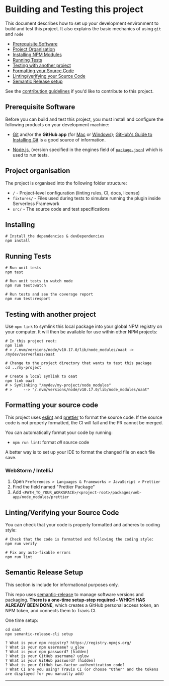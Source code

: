 # Building and Testing this project

This document describes how to set up your development environment to build and test this project.
It also explains the basic mechanics of using `git` and `node`

- [Prerequisite Software](#prerequisite-software)
- [Project Organisation](#project-organisation)
- [Installing NPM Modules](#installing)
- [Running Tests](#running-tests)
- [Testing with another project](#testing-with-another-project)
- [Formatting your Source Code](#formatting-your-source-code)
- [Linting/verifying your Source Code](#lintingverifying-your-source-code)
- [Semantic Release setup](#semantic-release-setup)

See the [contribution guidelines][contributing] if you'd like to contribute to this project.

## Prerequisite Software

Before you can build and test this project, you must install and configure the
following products on your development machine:

- [Git](http://git-scm.com) and/or the **GitHub app** (for [Mac](http://mac.github.com) or
  [Windows](http://windows.github.com)); [GitHub's Guide to Installing
  Git](https://help.github.com/articles/set-up-git) is a good source of information.

- [Node.js](http://nodejs.org), (version specified in the engines field of [`package.json`](package.json)) which is used to run tests.

## Project organisation

The project is organised into the following folder structure:

- `/` - Project-level configuration (linting rules, CI, docs, license)
- `fixtures/` - Files used during tests to simulate running the plugin inside Serverless Framework
- `src/` - The source code and test specifications

## Installing

```shell
# Install the dependencies & devDependencies
npm install
```

## Running Tests

```shell
# Run unit tests
npm test

# Run unit tests in watch mode
npm run test:watch

# Run tests and see the coverage report
npm run test:resport
```

## Testing with another project

Use `npm link` to symlink this local package into your global NPM registry on your computer. It will
then be available for use within other NPM projects:

```shell script
# In this project root:
npm link
# > /.nvm/versions/node/v10.17.0/lib/node_modules/oaat -> /mydev/serverless/oaat

# Change to the project directory that wants to test this package
cd ../my-project

# Create a local symlink to oaat
npm link oaat
# > Symlinking "/mydev/my-project/node_modules"
# >     --> "/.nvm/versions/node/v10.17.0/lib/node_modules/oaat"
```

## Formatting your source code

This project uses [eslint](https://eslint.org) and [prettier](https://prettier.io/) to format the source code.
If the source code is not properly formatted, the CI will fail and the PR cannot be merged.

You can automatically format your code by running:

- `npm run lint`: format _all_ source code

A better way is to set up your IDE to format the changed file on each file save.

### WebStorm / IntelliJ

1. Open `Preferences > Languages & Frameworks > JavaScript > Prettier`
1. Find the field named "Prettier Package"
1. Add `<PATH_TO_YOUR_WORKSPACE>/<project-root>/packages/web-app/node_modules/prettier`

## Linting/Verifying your Source Code

You can check that your code is properly formatted and adheres to coding style:

```shell
# Check that the code is formatted and following the coding style:
npm run verify

# Fix any auto-fixable errors
npm run lint
```

## Semantic Release Setup

This section is include for informational purposes only.

This repo uses [semantic-release][semantic-release] to manage software versions and packaging.
**There is a one-time setup-step required - WHICH HAS ALREADY BEEN DONE**, which creates a GitHub
personal access token, an NPM token, and connects them to Travis CI.

One time setup:
```shell script
cd oaat
npx semantic-release-cli setup

? What is your npm registry? https://registry.npmjs.org/
? What is your npm username? u_glow
? What is your npm password? [hidden]
? What is your GitHub username? uglow
? What is your GitHub password? [hidden]
? What is your GitHub two-factor authentication code? 
? What CI are you using? Travis CI (or choose "Other" and the tokens are displayed for you manually add)

```

<hr>

[contributing]: CONTRIBUTING.md
[repo]: https://github.com/uglow/smetrics
[readme-usage]: README.md#usage
[semantic-release]: https://semantic-release.gitbook.io/semantic-release/
